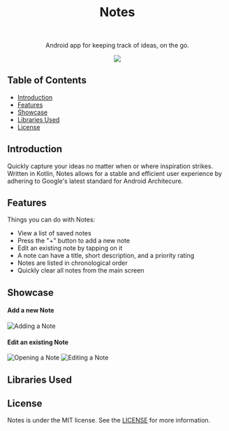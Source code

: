 <h1 align="center"> Notes </h1> <br>

<p align="center">
  Android app for keeping track of ideas, on the go.
</p>

<p align="center">
  <img src="https://user-images.githubusercontent.com/26352502/54402892-45bb6280-46a4-11e9-9613-848975991bcd.gif">
</p>

## Table of Contents
* [Introduction](#introduction)
* [Features](#features)
* [Showcase](#showcase)
* [Libraries Used](#libraries-used)
* [License](*license)

## Introduction
Quickly capture your ideas no matter when or where inspiration strikes. Written in Kotlin, Notes allows for a stable and 
efficient user experience by adhering to Google's latest standard for Android Architecure. 

## Features
Things you can do with Notes:
* View a list of saved notes
* Press the "+" button to add a new note
* Edit an existing note by tapping on it
* A note can have a title, short description, and a priority rating
* Notes are listed in chronological order
* Quickly clear all notes from the main screen

## Showcase

#### Add a new Note
![Adding a Note](https://user-images.githubusercontent.com/26352502/54404054-a51b7180-46a8-11e9-9a83-606bce51ea0c.gif)

#### Edit an existing Note
![Opening a Note](https://user-images.githubusercontent.com/26352502/54402838-08ef6b80-46a4-11e9-8792-83dde17ed0b3.gif)
![Editing a Note](https://user-images.githubusercontent.com/26352502/54403855-f119e680-46a7-11e9-8022-45ebcb189fb3.gif)

## Libraries Used

## License
Notes is under the MIT license. See the [LICENSE](LICENSE) for more information.
